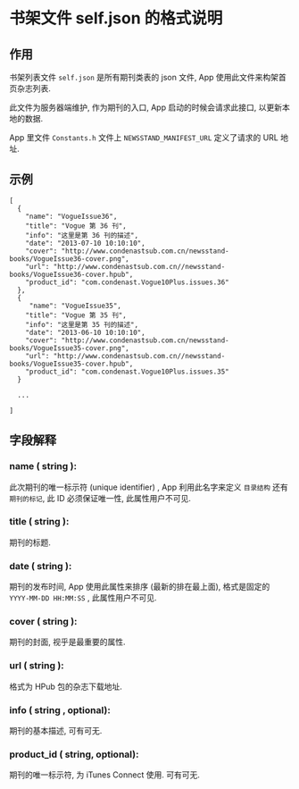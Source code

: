 # 书架文件 self.json 的格式说明

## 作用

书架列表文件 `self.json` 是所有期刊类表的 json 文件, App 使用此文件来构架首页杂志列表.

此文件为服务器端维护, 作为期刊的入口, App 启动的时候会请求此接口, 以更新本地的数据. 

App 里文件 `Constants.h` 文件上 `NEWSSTAND_MANIFEST_URL` 定义了请求的 URL 地址. 

## 示例

	[
	  {
	    "name": "VogueIssue36",
	    "title": "Vogue 第 36 刊",
	    "info": "这里是第 36 刊的描述",
	    "date": "2013-07-10 10:10:10",
	    "cover": "http://www.condenastsub.com.cn/newsstand-books/VogueIssue36-cover.png",
	    "url": "http://www.condenastsub.com.cn//newsstand-books/VogueIssue36-cover.hpub",
	    "product_id": "com.condenast.Vogue10Plus.issues.36"
	  },
	  {
	     "name": "VogueIssue35",
	    "title": "Vogue 第 35 刊",
	    "info": "这里是第 35 刊的描述",
	    "date": "2013-06-10 10:10:10",
	    "cover": "http://www.condenastsub.com.cn/newsstand-books/VogueIssue35-cover.png",
	    "url": "http://www.condenastsub.com.cn//newsstand-books/VogueIssue35-cover.hpub",
	    "product_id": "com.condenast.Vogue10Plus.issues.35"
	  }
	  
	  ...
	  
	]
	
## 字段解释

### name ( string ):

此次期刊的唯一标示符 (unique identifier) , App 利用此名字来定义 `目录结构` 还有 `期刊的标记`, 此 ID 必须保证唯一性, 此属性用户不可见. 

### title ( string ):

期刊的标题. 

### date ( string ):

期刊的发布时间, App 使用此属性来排序 (最新的排在最上面), 格式是固定的 `YYYY-MM-DD HH:MM:SS` , 此属性用户不可见. 

### cover ( string ):

期刊的封面, 视乎是最重要的属性. 

### url ( string ):

格式为 HPub 包的杂志下载地址. 

### info ( string , optional):

期刊的基本描述, 可有可无. 

### product_id ( string, optional):

期刊的唯一标示符, 为 iTunes Connect 使用. 可有可无. 